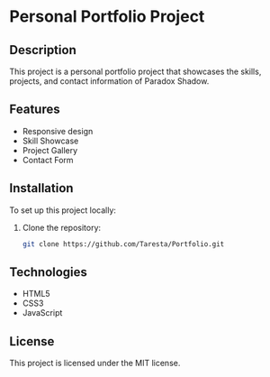 # Personal Portfolio Project

## Description
This project is a personal portfolio project that showcases the skills, projects, and contact information of Paradox Shadow. 

## Features
- Responsive design
- Skill Showcase
- Project Gallery
- Contact Form

## Installation
To set up this project locally: 
1. Clone the repository:
   ```bash
   git clone https://github.com/Taresta/Portfolio.git
## Technologies
- HTML5
- CSS3
- JavaScript

## License
This project is licensed under the MIT license.

   
   



